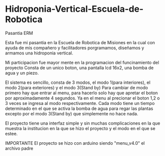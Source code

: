 # Hidroponia-Vertical-Escuela-de-Robotica
Pasantia ERM

Esta fue mi pasantia en la Escuela de Robotica de Misiones
en la cual con ayuda de mis compañero y facilitadores porgramamos, diseñamos y armamos una hidroponia vertical.

Mi participacion fue mayor mente en la programacion del funcinamiento del proyecto
Consta de un unico boton, una pantalla lcd 16x2, una bomba de agua y un piezo.

El sistema es sencillo, consta de 3 modos, el modo 1(para interiores), el modo 2(para exteriores) y el modo 3(Stand by)
Para cambiar de modo primero hay que entrar al menu, para hacerlo solo hay que apretar el boton por aproximadamente 4 segundos.
Ya en el menu al precionar el boton 1,2 o 3 veces se ingresa al modo respectivamente.
Cada modo tiene un tiempo determinado en el que se activa la bomba de agua para regar las plantas excepto por el modo 3(Stand by) que simplemente no hace nada.

El proyecto tiene una interfaz simple y sin muchas complicaciones en la que muestra la institucion en la que se hizo el proyecto y el modo en el que se estee.

IMPORTANTE
El proyecto se hizo con arduino siendo "menu_v4.0" el archivo padre
